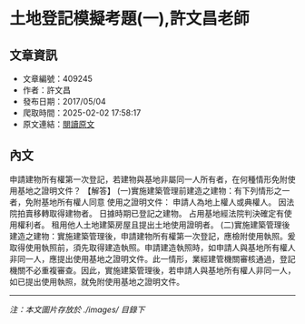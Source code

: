 # 土地登記模擬考題(一),許文昌老師

## 文章資訊
- 文章編號：409245
- 作者：許文昌
- 發布日期：2017/05/04
- 爬取時間：2025-02-02 17:58:17
- 原文連結：[閱讀原文](https://real-estate.get.com.tw/Columns/detail.aspx?no=409245)

## 內文
申請建物所有權第一次登記，若建物與基地非屬同一人所有者，在何種情形免附使用基地之證明文件？
【解答】
(一)實施建築管理前建造之建物：有下列情形之一者，免附基地所有權人同意
使用之證明文件：
申請人為地上權人或典權人。
因法院拍賣移轉取得建物者。
日據時期已登記之建物。
占用基地經法院判決確定有使用權利者。
租用他人土地建築房屋且提出土地使用證明者。
(二)實施建築管理後建造之建物：實施建築管理後，申請建物所有權第一次登記，應檢附使用執照。爰取得使用執照前，須先取得建造執照。申請建造執照時，如申請人與基地所有權人非同一人，應提出使用基地之證明文件。此一情形，業經建管機關審核通過，登記機關不必重複審查。因此，實施建築管理後，若申請人與基地所有權人非同一人，如已提出使用執照，就免附使用基地之證明文件。

---
*注：本文圖片存放於 ./images/ 目錄下*

